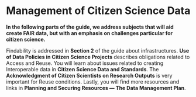 # Management of Citizen Science Data

**In the following parts of the guide, we address subjects that will aid create
FAIR data, but with an emphasis on challenges particular for citizen science.**

Findability is addressed in **Section 2** of the guide about infrastructures.
**Use of Data Policies in Citizen Science Projects** describes obligations
related to Access and Reuse. You will learn about issues related to creating
Interoperable data in **Citizen Science Data and Standards**. The
**Acknowledgment of Citizen Scientists on Research Outputs** is very important
for Reuse conditions. Lastly, you will find more resources and links in
**Planning and Securing Resources — The Data Management Plan**.
